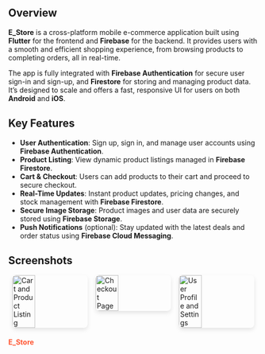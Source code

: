 ## Overview

**E_Store** is a cross-platform mobile e-commerce application built using **Flutter** for the frontend and **Firebase** for the backend. It provides users with a smooth and efficient shopping experience, from browsing products to completing orders, all in real-time.

The app is fully integrated with **Firebase Authentication** for secure user sign-in and sign-up, and **Firestore** for storing and managing product data. It’s designed to scale and offers a fast, responsive UI for users on both **Android** and **iOS**.

## Key Features

- **User Authentication**: Sign up, sign in, and manage user accounts using **Firebase Authentication**.
- **Product Listing**: View dynamic product listings managed in **Firebase Firestore**.
- **Cart & Checkout**: Users can add products to their cart and proceed to secure checkout.
- **Real-Time Updates**: Instant product updates, pricing changes, and stock management with **Firebase Firestore**.
- **Secure Image Storage**: Product images and user data are securely stored using **Firebase Storage**.
- **Push Notifications** (optional): Stay updated with the latest deals and order status using **Firebase Cloud Messaging**.

## Screenshots

<div style="display: flex; justify-content: space-around; margin-bottom: 20px;">
    <img src="https://firebasestorage.googleapis.com/v0/b/e-commerce-app-a468c.appspot.com/o/image%20for%20github%2Fphoto_5_2024-09-20_16-16-20.jpg?alt=media&token=6c06ec6a-3fc4-49f8-994b-75a5a00902d6" alt="Cart and Product Listing" style="width: 30%; border-radius: 8px; box-shadow: 0 4px 8px rgba(0, 0, 0, 0.1);">
    <img src="https://firebasestorage.googleapis.com/v0/b/e-commerce-app-a468c.appspot.com/o/image%20for%20github%2Fphoto_4_2024-09-20_16-16-20.jpg?alt=media&token=ce022f5d-571c-4290-b1ed-42351818761d" alt="Checkout Page" style="width: 30%; border-radius: 8px; box-shadow: 0 4px 8px rgba(0, 0, 0, 0.1);">
    <img src="https://firebasestorage.googleapis.com/v0/b/e-commerce-app-a468c.appspot.com/o/image%20for%20github%2Fphoto_3_2024-09-20_16-16-20.jpg?alt=media&token=dfe6a76f-95df-4937-bf8c-8acf445a9674" alt="User Profile and Settings" style="width: 30%; border-radius: 8px; box-shadow: 0 4px 8px rgba(0, 0, 0, 0.1);">
</div>
<b style="color: #FF5733;">E_Store</b>
